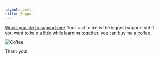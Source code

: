 ```yaml
---
layout: post
title: Support
---
```


[Would you like to support me?](www.buymeacoffee.com/umutkedik)
Your visit to me is the biggest support but if you want to help a little while learning together, you can buy me a coffee.

![Coffee](https://i.pinimg.com/originals/33/ba/ab/33baab54b7b902ca35ea558c6165b5b1.gif)

Thank you!
